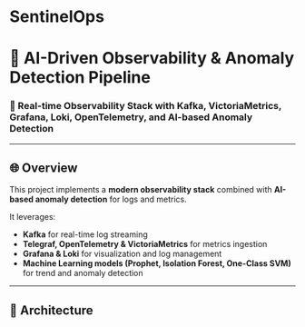 # SentinelOps
# 🚀 AI-Driven Observability & Anomaly Detection Pipeline

### 🧠 Real-time Observability Stack with Kafka, VictoriaMetrics, Grafana, Loki, OpenTelemetry, and AI-based Anomaly Detection


---

## 🌐 Overview

This project implements a **modern observability stack** combined with **AI-based anomaly detection** for logs and metrics.

It leverages:
- **Kafka** for real-time log streaming  
- **Telegraf, OpenTelemetry & VictoriaMetrics** for metrics ingestion  
- **Grafana & Loki** for visualization and log management  
- **Machine Learning models (Prophet, Isolation Forest, One-Class SVM)** for trend and anomaly detection

---

## 🧩 Architecture


